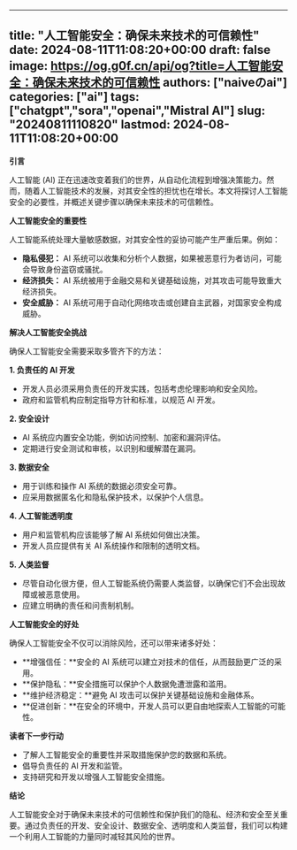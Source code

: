 
---
title: "人工智能安全：确保未来技术的可信赖性"
date: 2024-08-11T11:08:20+00:00
draft: false
image: https://og.g0f.cn/api/og?title=人工智能安全：确保未来技术的可信赖性
authors: ["naiveのai"]
categories: ["ai"]
tags: ["chatgpt","sora","openai","Mistral AI"]
slug: "20240811110820"
lastmod: 2024-08-11T11:08:20+00:00
---
**引言**

人工智能 (AI) 正在迅速改变着我们的世界，从自动化流程到增强决策能力。然而，随着人工智能技术的发展，对其安全性的担忧也在增长。本文将探讨人工智能安全的必要性，并概述关键步骤以确保未来技术的可信赖性。

**人工智能安全的重要性**

人工智能系统处理大量敏感数据，对其安全性的妥协可能产生严重后果。例如：

- **隐私侵犯：** AI 系统可以收集和分析个人数据，如果被恶意行为者访问，可能会导致身份盗窃或骚扰。
- **经济损失：** AI 系统被用于金融交易和关键基础设施，对其攻击可能导致重大经济损失。
- **安全威胁：** AI 系统可用于自动化网络攻击或创建自主武器，对国家安全构成威胁。

**解决人工智能安全挑战**

确保人工智能安全需要采取多管齐下的方法：

**1. 负责任的 AI 开发**

- 开发人员必须采用负责任的开发实践，包括考虑伦理影响和安全风险。
- 政府和监管机构应制定指导方针和标准，以规范 AI 开发。

**2. 安全设计**

- AI 系统应内置安全功能，例如访问控制、加密和漏洞评估。
- 定期进行安全测试和审核，以识别和缓解潜在漏洞。

**3. 数据安全**

- 用于训练和操作 AI 系统的数据必须安全可靠。
- 应采用数据匿名化和隐私保护技术，以保护个人信息。

**4. 人工智能透明度**

- 用户和监管机构应该能够了解 AI 系统如何做出决策。
- 开发人员应提供有关 AI 系统操作和限制的透明文档。

**5. 人类监督**

- 尽管自动化很方便，但人工智能系统仍需要人类监督，以确保它们不会出现故障或被恶意使用。
- 应建立明确的责任和问责制机制。

**人工智能安全的好处**

确保人工智能安全不仅可以消除风险，还可以带来诸多好处：

- **增强信任：**安全的 AI 系统可以建立对技术的信任，从而鼓励更广泛的采用。
- **保护隐私：**安全措施可以保护个人数据免遭泄露和滥用。
- **维护经济稳定：**避免 AI 攻击可以保护关键基础设施和金融体系。
- **促进创新：**在安全的环境中，开发人员可以更自由地探索人工智能的可能性。

**读者下一步行动**

- 了解人工智能安全的重要性并采取措施保护您的数据和系统。
- 倡导负责任的 AI 开发和监管。
- 支持研究和开发以增强人工智能安全措施。

**结论**

人工智能安全对于确保未来技术的可信赖性和保护我们的隐私、经济和安全至关重要。通过负责任的开发、安全设计、数据安全、透明度和人类监督，我们可以构建一个利用人工智能的力量同时减轻其风险的世界。